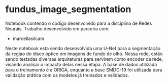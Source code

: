 # fundus_image_segmentation
Notebook contendo o código desenvolvido para a disciplina de Redes Neurais. Trabalho desenvolvido em parceria com:
* marcellasilcam

Neste notebook esta sendo desenvolvida uma U-Net para a segmentação da regiao do disco óptico em imagens de fundo de olho.
Nessa rede, estão sendo testadas diversas arquiteturas para servirem como encoder da rede, visando analisar o impacto delas nessa étapa.
A base de dados utilizada para o treinamento é a ORIGA, enquanto a base SMDG-19 foi utilizada para validação prática com os modelos já treinados e validados.
